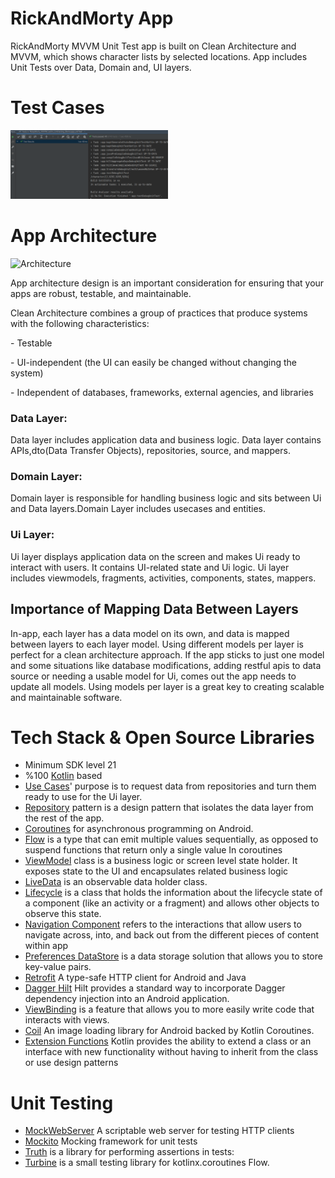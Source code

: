 # RickAndMorty App
RickAndMorty MVVM Unit Test app is built on Clean Architecture and MVVM, which shows character lists by selected locations.
App includes Unit Tests over Data, Domain and, UI layers.


# Test Cases
<img src="/previews/unit_tests.png" width="50%"/>

# App Architecture
![Architecture](https://rubygarage.s3.amazonaws.com/uploads/article_image/file/2060/Artboard_15587.png)
<p>App architecture design is an important consideration for ensuring that your apps are robust, testable, and maintainable.</p>
<p>Clean Architecture combines a group of practices that produce systems with the following characteristics:</p>
<p> - Testable</p>
<p> - UI-independent (the UI can easily be changed without changing the system)</p>
<p> - Independent of databases, frameworks, external agencies, and libraries</p>

### Data Layer:
Data layer includes application data and business logic. Data layer contains APIs,dto(Data Transfer Objects), repositories, source, and mappers.

### Domain Layer:
Domain layer is responsible for handling business logic and sits between Ui and Data layers.Domain Layer includes usecases and entities.

### Ui Layer:
Ui layer displays application data on the screen and makes Ui ready to interact with users. It contains UI-related state and Ui logic. Ui layer includes viewmodels, fragments, activities, components, states, mappers.

## Importance of Mapping Data Between Layers
In-app, each layer has a data model on its own, and data is mapped between layers to each layer model. Using different models per layer is perfect for a clean architecture approach. If the app sticks to just one model and some situations like database modifications, adding restful apis to data source or needing a usable model for Ui, comes out the app needs to update all models. Using models per layer is a great key to creating scalable and maintainable software.

# Tech Stack & Open Source Libraries
- Minimum SDK level 21
- %100 [Kotlin](https://kotlinlang.org/) based
- [Use Cases](https://developer.android.com/topic/architecture/domain-layer)' purpose is to request data from repositories and turn them ready to use for the Ui layer.
- [Repository](https://developer.android.com/topic/architecture/data-layer) pattern is a design pattern that isolates the data layer from the rest of the app.
- [Coroutines](https://developer.android.com/kotlin/coroutines) for asynchronous programming on Android. 
- [Flow](https://developer.android.com/kotlin/flow) is a type that can emit multiple values sequentially, as opposed to suspend functions that return only a single value In coroutines
- [ViewModel](https://developer.android.com/topic/libraries/architecture/viewmodel) class is a business logic or screen level state holder. It exposes state to the UI and encapsulates related business logic
- [LiveData](https://developer.android.com/topic/libraries/architecture/livedata) is an observable data holder class.
- [Lifecycle](https://developer.android.com/topic/libraries/architecture/lifecycle) is a class that holds the information about the lifecycle state of a component (like an activity or a fragment) and allows other objects to observe this state.
- [Navigation Component](https://developer.android.com/guide/navigation) refers to the interactions that allow users to navigate across, into, and back out from the different pieces of content within app
- [Preferences DataStore](https://developer.android.com/topic/libraries/architecture/datastore) is a data storage solution that allows you to store key-value pairs.
- [Retrofit](https://square.github.io/retrofit/) A type-safe HTTP client for Android and Java
- [Dagger Hilt](https://dagger.dev/hilt/) Hilt provides a standard way to incorporate Dagger dependency injection into an Android application.
- [ViewBinding](https://developer.android.com/topic/libraries/view-binding) is a feature that allows you to more easily write code that interacts with views.
- [Coil](https://coil-kt.github.io/coil/) An image loading library for Android backed by Kotlin Coroutines.
- [Extension Functions](https://kotlinlang.org/docs/extensions.html) Kotlin provides the ability to extend a class or an interface with new functionality without having to inherit from the class or use design patterns 

# Unit Testing
- [MockWebServer](https://github.com/square/okhttp/tree/master/mockwebserver) A scriptable web server for testing HTTP clients
- [Mockito](https://site.mockito.org/) Mocking framework for unit tests
- [Truth](https://truth.dev/) is a library for performing assertions in tests:
- [Turbine](https://github.com/cashapp/turbine) is a small testing library for kotlinx.coroutines Flow.


